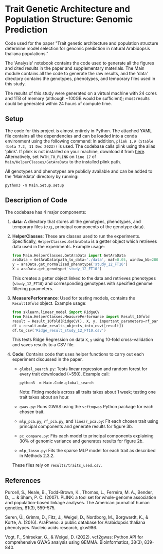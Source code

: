 # Trait Genetic Architecture and Population Structure: Genomic Prediction

Code used for the paper "Trait genetic architecture and population structure determine model selection for genomic prediction in natural Arabidopsis thaliana populations."

The 'Analysis' notebook contains the code used to generate all the figures and cited results in the paper and supplementary materials. The Main module contains all the code to generate the raw results, and the 'data' directory contains the genotypes, phenotypes, and temporary files used in this study.

The results of this study were generated on a virtual machine with 24 cores and 1TB of memory (although ~100GB would be sufficient); most results could be generated within 24 hours of compute time.

## Setup
The code for this project is almost entirely in Python. The attached YAML file contains all the dependencies and can be loaded into a conda environment using the following command:
In addition, `plink 1.9 (Stable (beta 7.2, 11 Dec 2023))` is used. The codebase calls plink using the alias 'plink'. If plink is not installed on your machine, download it from [here](https://www.cog-genomics.org/plink/). Alternatively, set `PATH_TO_PLINK` on `line 17` of `Main/HelperClasses/GetAraData` to the installed plink path.

All genotypes and phenotypes are publicly available and can be added to the 'Main/data' directory by running:

```
python3 -m Main.Setup.setup
```

## Description of Code
The codebase has 4 major components:

1. **data**: A directory that stores all the genotypes, phenotypes, and temporary files (e.g., principal components of the genotype data).

2. **HelperClasses**: These are classes used to run the experiments. Specifically, `HelperClasses.GetAraData` is a getter object which retrieves data used in the experiments. Example usage:
    ```python
    from Main.HelperClasses.GetAraData import GetAraData
    araData = GetAraData(path_to_data='./data', maf=0.05, window_kb=200, r2=0.6)
    y = araData.get_normalized_phenotype('study_12_FT10')
    X = araData.get_genotype('study_12_FT10')
    ```
    This creates a getter object linked to the data and retrieves phenotypes (`study_12_FT10`) and corresponding genotypes with specified genome filtering parameters.

3. **MeasurePerformance**: Used for testing models, contains the `Result10fold` object. Example usage:
    ```python
    from sklearn.linear_model import RidgeCV
    from Main.HelperClasses.MeasurePerformance import Result_10fold
    result = Result_10fold(RidgeCV(), X, y, important_parameters=rf_params, name='Ridge', cv=10)
    df = result.make_results_objects_into_csv([result])
    df.to_csv('Ridge_result_study_12_FT10.csv')
    ```
    This tests Ridge Regression on data `X`, `y` using 10-fold cross-validation and saves results to a CSV file.

4. **Code**: Contains code that uses helper functions to carry out each experiment discussed in the paper.

    - `global_search.py`: Tests linear regression and random forest for every trait downloaded (~550). Example call:
      ```
      python3 -m Main.Code.global_search
      ```
      Note: Fitting models across all traits takes about 1 week; testing one trait takes about an hour.

    - `gwas.py`: Runs GWAS using the `vcftogwas` Python package for each chosen trait.

    - `mlp_pca.py`, `rf_pca.py`, and `linear_pca.py`: Fit each chosen trait using principal components and generate results for figure 3b.

    - `pc_compare.py`: Fits each model to principal components explaining 30% of genomic variance and generates results for figure 2b.

    - `mlp_lasso.py`: Fits the sparse MLP model for each trait as described in Methods 2.3.2.

    These files rely on `results/traits_used.csv`.

## References

Purcell, S., Neale, B., Todd-Brown, K., Thomas, L., Ferreira, M. A., Bender, D., ... & Sham, P. C. (2007). PLINK: a tool set for whole-genome association and population-based linkage analyses. The American journal of human genetics, 81(3), 559-575.

Seren, Ü., Grimm, D., Fitz, J., Weigel, D., Nordborg, M., Borgwardt, K., & Korte, A. (2016). AraPheno: a public database for Arabidopsis thaliana phenotypes. Nucleic acids research, gkw986.

Vogt, F., Shirsekar, G., & Weigel, D. (2022). vcf2gwas: Python API for comprehensive GWAS analysis using GEMMA. Bioinformatics, 38(3), 839-840.


